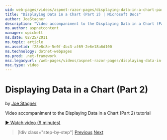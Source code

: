 ```yaml
---
uid: web-pages/videos/aspnet-razor-pages/displaying-data-in-a-chart-part-2
title: "Displaying Data in a Chart (Part 2) | Microsoft Docs"
author: JoeStagner
description: "Video accompaniment to the Displaying Data in a Chart (Part 2) tutorial"
ms.author: aspnetcontent
manager: wpickett
ms.date: 02/25/2011
ms.topic: article
ms.assetid: f28e8c8e-5e0f-4bc3-af69-2e6e18a6d100
ms.technology: dotnet-webpages
ms.prod: .net-framework
msc.legacyurl: /web-pages/videos/aspnet-razor-pages/displaying-data-in-a-chart-part-2
msc.type: video
---
```

Displaying Data in a Chart (Part 2)
====================
by [Joe Stagner](https://github.com/JoeStagner)

Video accompaniment to the Displaying Data in a Chart (Part 2) tutorial

[&#9654; Watch video (9 minutes)](https://channel9.msdn.com/Blogs/ASP-NET-Site-Videos/displaying-data-in-a-chart-part-2)

>[!div class="step-by-step"]
[Previous](displaying-data-in-a-chart-part-1.md)
[Next](working-with-files.md)